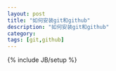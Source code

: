 ```yaml
---
layout: post
title: "如何安装git和github"
description: "如何安装git和github"
category: 
tags: [git,github]
---
```

{% include JB/setup %}
